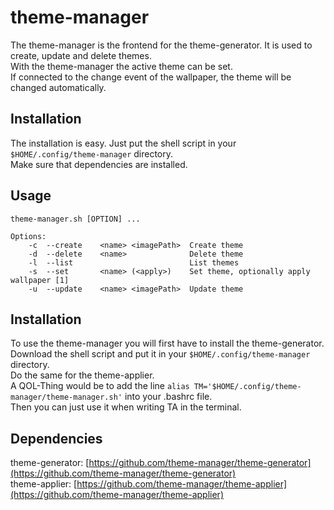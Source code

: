 # theme-manager
The theme-manager is the frontend for the theme-generator. It is used to create, update and delete themes.  
With the theme-manager the active theme can be set.  
If connected to the change event of the wallpaper, the theme will be changed automatically. 

## Installation
The installation is easy. Just put the shell script in your ```$HOME/.config/theme-manager``` directory.  
Make sure that dependencies are installed.

## Usage
    theme-manager.sh [OPTION] ...

    Options:
        -c  --create    <name> <imagePath>  Create theme
        -d  --delete    <name>              Delete theme
        -l  --list                          List themes
        -s  --set       <name> (<apply>)    Set theme, optionally apply wallpaper [1]
        -u  --update    <name> <imagePath>  Update theme

## Installation
To use the theme-manager you will first have to install the theme-generator.  
Download the shell script and put it in your ```$HOME/.config/theme-manager``` directory.  
Do the same for the theme-applier.  
A QOL-Thing would be to add the line `alias TM='$HOME/.config/theme-manager/theme-manager.sh'` into your .bashrc file.  
Then you can just use it when writing TA in the terminal.  

## Dependencies
theme-generator: [https://github.com/theme-manager/theme-generator](https://github.com/theme-manager/theme-generator)  
theme-applier: [https://github.com/theme-manager/theme-applier](https://github.com/theme-manager/theme-applier)

